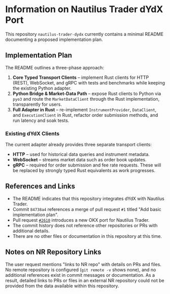 # Information on Nautilus Trader dYdX Port

This repository `nautilus-trader-dydx` currently contains a minimal README documenting a proposed implementation plan.

## Implementation Plan
The README outlines a three-phase approach:
1. **Core Typed Transport Clients** – implement Rust clients for HTTP (REST), WebSocket, and gRPC with tests and benchmarks while keeping the existing Python adapter.
2. **Python Bridge & Market-Data Path** – expose Rust clients to Python via `pyo3` and route the `MarketDataClient` through the Rust implementation, transparently for users.
3. **Full Adapter in Rust** – re-implement `InstrumentProvider`, `DataClient`, and `ExecutionClient` in Rust, refactor order submission methods, and run latency and soak tests.

### Existing dYdX Clients
The current adapter already provides three separate transport clients:
- **HTTP** – used for historical data queries and instrument metadata.
- **WebSocket** – streams market data such as order book updates.
- **gRPC** – required for order submission and fee rate requests.
These will be replaced by strongly typed Rust equivalents as work progresses.

## References and Links
- The README indicates that this repository integrates dYdX with Nautilus Trader.
- Commit `84738a4` references a merge of pull request `#1` titled "Add basic implementation plan".
- Pull request [`#2610`](https://github.com/nautechsystems/nautilus-trader/pull/2610) introduces a new OKX port for Nautilus Trader.
- The commit history does not reference other repositories or PRs with additional details.
- There are no other files or documentation in this repository at this time.

## Notes on NR Repository Links
The user request mentions "links to NR repo" with details on PRs and files. No remote repository is configured (`git remote -v` shows none), and no additional references exist in commit messages or documentation. As a result, detailed links to PRs or files in an external NR repository could not be provided from the data available within this repository.

